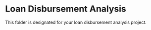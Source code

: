 # Loan Disbursement Analysis

This folder is designated for your loan disbursement analysis project.